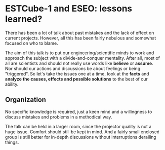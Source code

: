 # ESTCube-1 and ESEO: lessons learned?

There has been a lot of talk about past mistakes and the lack of effect on current projects. However, all this has been fairly nebulous and somewhat focused on who to blame.

The aim of this talk is to put our engineering/scientific minds to work and approach the subject with a divide-and-conquer mentality. After all, most of all are scientists and should not really use words like __believe__ or __assume__. Nor should our actions and discussions be about feelings or being "triggered". So let's take the issues one at a time, look at the __facts__ and __analyze the causes, effects and possible solutions__ to the best of our ability.

## Organization

No specific knowledge is required, just a keen mind and a willingness to discuss mistakes and problems in a methodical way.

The talk can be held in a larger room, since the projector quality is not a huge issue. Comfort should still be kept in mind. And a fairly small enclosed group is still better for in-depth discussions without interruptions derailing things.
